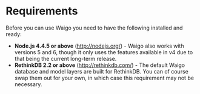 # Requirements

Before you can use Waigo you need to have the following installed and ready:

* **Node.js 4.4.5 or above** (http://nodejs.org/) - Waigo also works with versions 5 and 6, though it only uses the features available in v4 due to that being the current long-term release.
* **RethinkDB 2.2 or above** (http://rethinkdb.com/) - The default Waigo database and model layers are built for RethinkDB. You can of course swap them out for your own, in which case this requirement may not be necessary.

